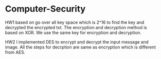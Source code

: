 # Computer-Security
HW1 based on go over all key space which is 2^16 to find the key and decrypted the encrypted txt. The encryption and decryption method is based on XOR. We use the same key for encryption and decryption.


HW2 I implemented DES to encrypt and decrypt the input message and image. All the steps for decrption are same as encryption which is different from AES.
